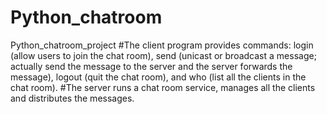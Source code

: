 # Python_chatroom
Python_chatroom_project
#The client program provides commands: login (allow users to join the chat room), send (unicast or broadcast a message; actually send the message to the server and the server forwards the message), logout (quit the chat room), and who (list all the clients in the chat room).
#The server runs a chat room service, manages all the clients and distributes the messages.
